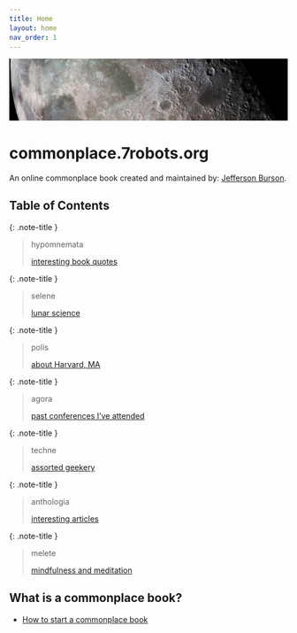 ```yaml
---
title: Home
layout: home
nav_order: 1
---
```

![](assets/moon-banner2.jpg)
# commonplace.7robots.org
An online commonplace book created and maintained by:
[ Jefferson Burson](https://www.7robots.org).

## Table of Contents

{: .note-title }
> hypomnemata 
>
> [interesting book quotes](hypomnemata)

{: .note-title }
> selene 
>
> [lunar science](selenography)

{: .note-title }
> polis 
>
> [about Harvard, MA](polis)

{: .note-title }
> agora 
>
> [past conferences I’ve attended](agora)

{: .note-title }
> techne 
>
> [assorted geekery](techne)

{: .note-title }
> anthologia 
>
> [interesting articles](anthologia)

{: .note-title }
> melete 
>
> [mindfulness and meditation](melete)



## What is a commonplace book?
- [How to start a commonplace book](https://imperfectjournaling.com/commonplace-book/)



